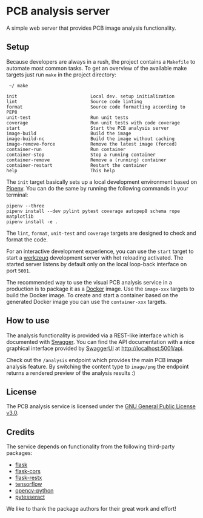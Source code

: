 # PCB analysis server

A simple web server that provides PCB image analysis functionality.

## Setup

Because developers are always in a rush, the project contains a `Makefile` to
automate most common tasks. To get an overview of the available make targets
just run `make` in the project directory:

```
 ~/ make

init                           Local dev. setup initialization
lint                           Source code linting
format                         Source code formatting according to PEP8
unit-test                      Run unit tests
coverage                       Run unit tests with code coverage
start                          Start the PCB analysis server
image-build                    Build the image
image-build-nc                 Build the image without caching
image-remove-force             Remove the latest image (forced)
container-run                  Run container
container-stop                 Stop a running container
container-remove               Remove a (running) container
container-restart              Restart the container
help                           This help
```

The `init` target basically sets up a local development environment based on
[Pipenv](https://pypi.org/project/pipenv/). You can do the same by running the
following commands in your terminal:

```
pipenv --three
pipenv install --dev pylint pytest coverage autopep8 schema rope matplotlib
pipenv install -e .
```

The `lint`, `format`, `unit-test` and `coverage` targets are designed to check
and format the code.

For an interactive development experience, you can use the `start` target to
start a [werkzeug](https://werkzeug.palletsprojects.com/en/2.1.x/) development
server with hot reloading activated. The started server listens by default only
on the local loop-back interface on port `5001`.

The recommended way to use the visual PCB analysis service in a production is to
package it as a [Docker](https://www.docker.com/) image. Use the `image-xxx`
targets to build the Docker image. To create and start a container based on the
generated Docker image you can use the `container-xxx` targets.

## How to use

The analysis functionality is provided via a REST-like interface which is
documented with [Swagger](https://swagger.io/). You can find the API
documentation with a nice graphical interface provided by
[SwaggerUI](https://swagger.io/tools/swagger-ui/) at <http://localhost:5001/api>.

Check out the `/analysis` endpoint which provides the main PCB image analysis
feature. By switching the content type to `image/png` the endpoint returns a
rendered preview of the analysis results :)

## License

The PCB analysis service is licensed under the [GNU General Public License v3.0](https://www.gnu.org/licenses/gpl-3.0.txt).

## Credits

The service depends on functionality from the following third-party packages:

- [flask](https://github.com/pallets/flask)
- [flask-cors](https://github.com/corydolphin/flask-cors)
- [flask-restx](https://github.com/python-restx/flask-restx)
- [tensorflow](https://github.com/tensorflow/tensorflow)
- [opencv-python](https://github.com/opencv/opencv-python)
- [pytesseract](https://github.com/madmaze/pytesseract)

We like to thank the package authors for their great work and effort!
